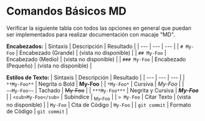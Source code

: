 # **Comandos Básicos MD**

Verificar la siguiente tabla con todos las opciones en general que puedan ser implementados para realizar documentación con macaje "MD".


**Encabezados:**
| Sintaxis | Descripción | Resultado |
| --- | --- | --- |
| `# My-Foo` | Encabezado (Grande) | (vista no disponible) |
| `## My-Foo` | Encabezado (Medio) | (vista no disponible) |
| `### My-Foo` | Encabezado (Pequeño) | (vista no disponible) |

**Estilos de Texto:**
| Sintaxis | Descripción | Resultado |
| --- | --- | --- |
| `**My-Foo**` | Negrita o Bold | **My-Foo** |
| `*My-Foo*` | Cursiva | *My-Foo* |
| `~~My-Foo~~` | Tachado | ~~My-Foo~~ |
| `***My-Foo***` | Negrita y Cursiva | ***My-Foo*** |
| `<sub>My-Foo</sub>` | Subíndice | <sub>My-Foo</sub> |
| `> My-Foo` | Citar Texto | (vista no disponible) |
| ``My-Foo`` | Cita de Código | `My-Foo` |
| ```` git commit ```` | Formato de Código | ``` git commit ``` |


